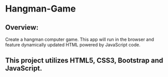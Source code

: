 # Hangman-Game

## Overview:
Create a hangman computer game. This app will run in the browser and feature dynamically updated HTML powered by JavaScript code.

## This project utilizes HTML5, CSS3, Bootstrap and JavaScript. 
